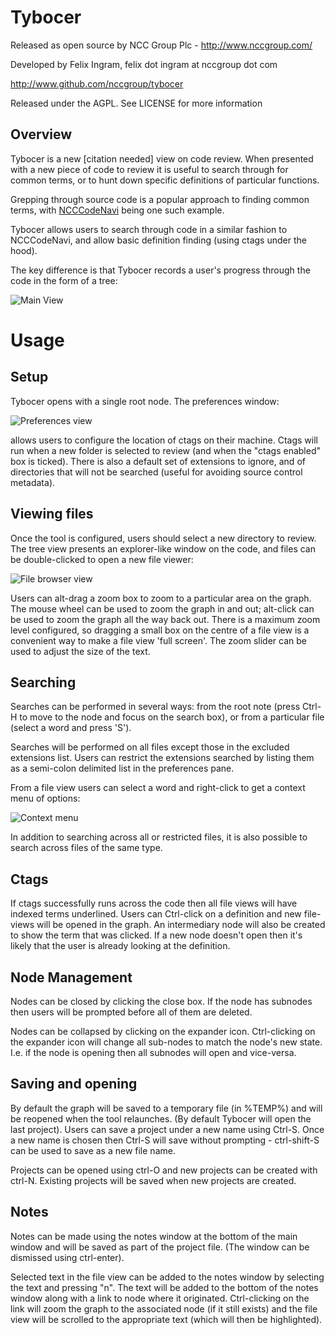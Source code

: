 ﻿# Tybocer

Released as open source by NCC Group Plc - http://www.nccgroup.com/

Developed by Felix Ingram, felix dot ingram at nccgroup dot com

http://www.github.com/nccgroup/tybocer

Released under the AGPL. See LICENSE for more information

## Overview
Tybocer is a new [citation needed] view on code review. When presented with a new piece of code to review it is useful to search through for common terms, or to hunt down specific definitions of particular functions.

Grepping through source code is a popular approach to finding common terms, with [NCCCodeNavi](https://github.com/nccgroup/ncccodenavi) being one such example.

Tybocer allows users to search through code in a similar fashion to NCCCodeNavi, and allow basic definition finding (using ctags under the hood).

The key difference is that Tybocer records a user's progress through the code in the form of a tree:

![Main View](https://raw.github.com/nccgroup/tybocer/gh-pages/CodeNaviWPF/Docs/TybocerView.png)

# Usage

## Setup
Tybocer opens with a single root node. The preferences window:

![Preferences view](https://raw.github.com/nccgroup/tybocer/gh-pages/CodeNaviWPF/Docs/TybocerPreferencesWindow.png)

allows users to configure the location of ctags on their machine. Ctags will run when a new folder is selected to review (and when the "ctags enabled" box is ticked). There is also a default set of extensions to ignore, and of directories that will not be searched (useful for avoiding source control metadata).

## Viewing files
Once the tool is configured, users should select a new directory to review. The tree view presents an explorer-like window on the code, and files can be double-clicked to open a new file viewer:

![File browser view](https://raw.github.com/nccgroup/tybocer/gh-pages/CodeNaviWPF/Docs/TybocerFileBrowser.png)

Users can alt-drag a zoom box to zoom to a particular area on the graph. The mouse wheel can be used to zoom the graph in and out; alt-click can be used to zoom the graph all the way back out. There is a maximum zoom level configured, so dragging a small box on the centre of a file view is a convenient way to make a file view 'full screen'. The zoom slider can be used to adjust the size of the text.

## Searching
Searches can be performed in several ways: from the root note (press Ctrl-H to move to the node and focus on the search box), or from a particular file (select a word and press 'S').

Searches will be performed on all files except those in the excluded extensions list. Users can restrict the extensions searched by listing them as a semi-colon delimited list in the preferences pane.

From a file view users can select a word and right-click to get a context menu of options:

![Context menu](https://raw.github.com/nccgroup/tybocer/gh-pages/CodeNaviWPF/Docs/TybocerRightClick.png)

In addition to searching across all or restricted files, it is also possible to search across files of the same type.

## Ctags
If ctags successfully runs across the code then all file views will have indexed terms underlined. Users can Ctrl-click on a definition and new file-views will be opened in the graph. An intermediary node will also be created to show the term that was clicked. If a new node doesn't open then it's likely that the user is already looking at the definition.

## Node Management
Nodes can be closed by clicking the close box. If the node has subnodes then users will be prompted before all of them are deleted.

Nodes can be collapsed by clicking on the expander icon. Ctrl-clicking on the expander icon will change all sub-nodes to match the node's new state. I.e. if the node is opening then all subnodes will open and vice-versa.

## Saving and opening
By default the graph will be saved to a temporary file (in %TEMP%) and will be reopened when the tool relaunches. (By default Tybocer will open the last project). Users can save a project under a new name using Ctrl-S. Once a new name is chosen then Ctrl-S will save without prompting - ctrl-shift-S can be used to save as a new file name.

Projects can be opened using ctrl-O and new projects can be created with ctrl-N. Existing projects will be saved when new projects are created.

## Notes
Notes can be made using the notes window at the bottom of the main window and will be saved as part of the project file. (The window can be dismissed using ctrl-enter).

Selected text in the file view can be added to the notes window by selecting the text and pressing "n". The text will be added to the bottom of the notes window along with a link to node where it originated. Ctrl-clicking on the link will zoom the graph to the associated node (if it still exists) and the file view will be scrolled to the appropriate text (which will then be highlighted).
